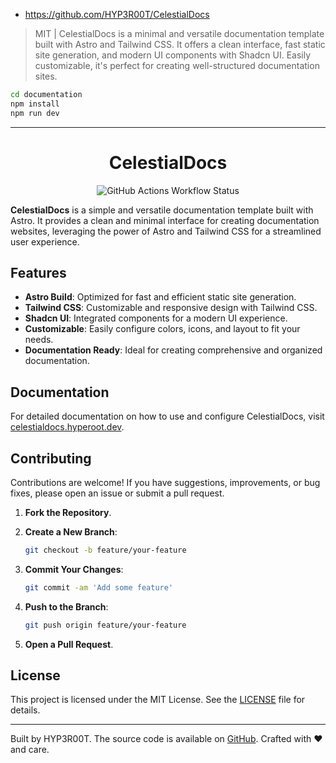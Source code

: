 * https://github.com/HYP3R00T/CelestialDocs

> MIT |  CelestialDocs is a minimal and versatile documentation template built with Astro and Tailwind CSS. It offers a clean interface, fast static site generation, and modern UI components with Shadcn UI. Easily customizable, it's perfect for creating well-structured documentation sites. 

```sh
cd documentation
npm install
npm run dev
```

---

<h1 align="center">CelestialDocs</h1>

<p align="center">
<img alt="GitHub Actions Workflow Status" src="https://img.shields.io/github/actions/workflow/status/HYP3R00T/CelestialDocs/deploy.yml?style=for-the-badge&labelColor=363a4f&color=8aadf4">
</p>

**CelestialDocs** is a simple and versatile documentation template built with Astro. It provides a clean and minimal interface for creating documentation websites, leveraging the power of Astro and Tailwind CSS for a streamlined user experience.

## Features

- **Astro Build**: Optimized for fast and efficient static site generation.
- **Tailwind CSS**: Customizable and responsive design with Tailwind CSS.
- **Shadcn UI**: Integrated components for a modern UI experience.
- **Customizable**: Easily configure colors, icons, and layout to fit your needs.
- **Documentation Ready**: Ideal for creating comprehensive and organized documentation.

## Documentation

For detailed documentation on how to use and configure CelestialDocs, visit [celestialdocs.hyperoot.dev](https://celestialdocs.hyperoot.dev).

## Contributing

Contributions are welcome! If you have suggestions, improvements, or bug fixes, please open an issue or submit a pull request.

1. **Fork the Repository**.
2. **Create a New Branch**:

   ```bash
   git checkout -b feature/your-feature
   ```

3. **Commit Your Changes**:

   ```bash
   git commit -am 'Add some feature'
   ```

4. **Push to the Branch**:

   ```bash
   git push origin feature/your-feature
   ```

5. **Open a Pull Request**.

## License

This project is licensed under the MIT License. See the [LICENSE](LICENSE) file for details.

---

Built by HYP3R00T. The source code is available on [GitHub](https://github.com/yourusername/celestialdocs). Crafted with ❤️ and care.

